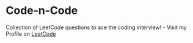 # Code-n-Code
Collection of LeetCode questions to ace the coding interview! - Visit my Profile on [LeetCode](https://leetcode.com/HarshRajGupta/)
